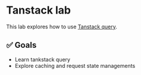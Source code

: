 # Tanstack lab

This lab explores how to use [Tanstack query](https://tanstack.com/query).

## ✅ Goals

- Learn tankstack query
- Explore caching and request state managements
